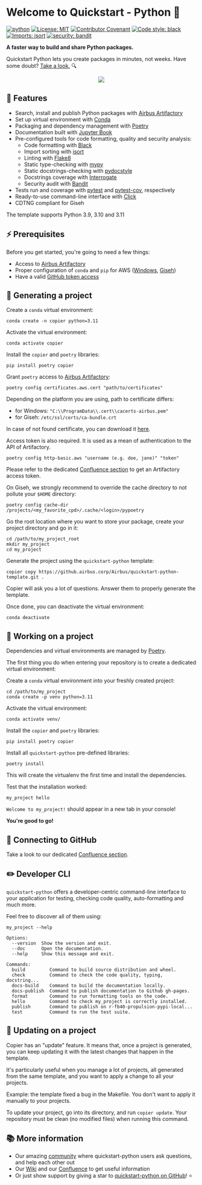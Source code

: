 # Welcome to Quickstart - Python 👋

[![python](https://img.shields.io/badge/Python-3.9%7C3.10%7C3.11-3776AB.svg?style=flat&logo=python&logoColor=white)](https://www.python.org)
[![License: MIT](https://img.shields.io/badge/License-MIT-yellow.svg)](LICENSE)
[![Contributor Covenant](https://img.shields.io/badge/Contributor%20Covenant-2.1-4baaaa.svg)](CODE_OF_CONDUCT.md)
[![Code style: black](https://img.shields.io/badge/code%20style-black-000000.svg)](https://github.com/psf/black)
[![Imports: isort](https://img.shields.io/badge/%20imports-isort-%231674b1?style=flat&labelColor=ef8336)](https://pycqa.github.io/isort/)
[![security: bandit](https://img.shields.io/badge/security-bandit-yellow.svg)](https://github.com/PyCQA/bandit)

**A faster way to build and share Python packages.**

Quickstart Python lets you create packages in minutes, not weeks. Have some doubt? [Take a look.](https://github.airbus.corp/Airbus/my-project) 🔍

<p align="center">
  <img src="https://github.airbus.corp/Airbus/quickstart-python/blob/master/docs/movies/README.gif" />
</p>

## 🔧 Features

- Search, install and publish Python packages
  with [Airbus Artifactory](https://artifactory.2b82.aws.cloud.airbus.corp/)
- Set up virtual environment with [Conda]
- Packaging and dependency management with [Poetry]
- Documentation built with [Jupyter Book]
- Pre-configured tools for code formatting, quality and security analysis:
    - Code formatting with [Black]
    - Import sorting with [isort]
    - Linting with [Flake8]
    - Static type-checking with [mypy]
    - Static docstrings-checking with [pydocstyle]
    - Docstrings coverage with [Interrogate]
    - Security audit with [Bandit]
- Tests run and coverage with [pytest] and [pytest-cov], respectively
- Ready-to-use command-line interface with [Click]
- CDTNG compliant for Giseh

The template supports Python 3.9, 3.10 and 3.11

[bandit]: https://github.com/PyCQA/bandit

[black]: https://github.com/psf/black

[conda]: https://docs.conda.io/en/latest/

[flake8]: http://flake8.pycqa.org

[interrogate]: https://interrogate.readthedocs.io

[isort]: https://pycqa.github.io/isort/

[mypy]: http://mypy-lang.org/

[poetry]: https://python-poetry.org/

[pydocstyle]: http://www.pydocstyle.org/

[pytest]: https://docs.pytest.org/en/latest/

[pytest-cov]: https://pytest-cov.readthedocs.io/en/latest/

[jupyter book]: https://jupyterbook.org/en/stable/intro.html

[click]: https://click.palletsprojects.com/

## ⚡ Prerequisites

Before you get started, you're going to need a few things:

- Access to [Airbus Artifactory](https://artifactory.2b82.aws.cloud.airbus.corp/ui)
- Proper configuration of `conda` and `pip` for AWS ([Windows](https://confluence.airbus.corp/pages/viewpage.action?pageId=388341419), [Giseh](https://confluence.airbus.corp/pages/viewpage.action?pageId=388341601))
- Have a valid [GitHub token access](https://confluence.airbus.corp/pages/viewpage.action?pageId=388341916)

## 🚀 Generating a project

Create a `conda` virtual environment:

```commandline
conda create -n copier python=3.11
```

Activate the virtual environment:

```commandline
conda activate copier
```

Install the `copier` and `poetry` libraries:

```commandline
pip install poetry copier
```

Grant `poetry` access to [Airbus Artifactory](https://artifactory.2b82.aws.cloud.airbus.corp/):

```commandline
poetry config certificates.aws.cert "path/to/certificates"
```

Depending on the platform you are using, path to certificate differs:

- for Windows: `"C:\\ProgramData\\.cert\\cacerts-airbus.pem"`
- for Giseh: `/etc/ssl/certs/ca-bundle.crt`

In case of not found certificate, you can download
it [here](https://github.airbus.corp/connectivity/airbus-ca/blob/master/bundle/airbus-ca.crt).

Access token is also required. It is used as a mean of authentication to the API of Artifactory.

```commandline
poetry config http-basic.aws "username (e.g. doe, jane)" "token"
```

Please refer to the
dedicated [Confluence section](https://confluence.airbus.corp/pages/viewpage.action?pageId=388341348)
to get an Artifactory access token.

On Giseh, we strongly recommend to override the cache directory to not pollute your `$HOME` directory:

```
poetry config cache-dir /projects/<my_favorite_cpd>/.cache/<login>/pypoetry
```

Go the root location where you want to store your package, create your project directory and go in it:

```commandline
cd /path/to/my_project_root
mkdir my_project
cd my_project
```

Generate the project using the `quickstart-python` template:

```commandline
copier copy https://github.airbus.corp/Airbus/quickstart-python-template.git .
```

Copier will ask you a lot of questions. Answer them to properly generate the template.

Once done, you can deactivate the virtual environment:

```commandline
conda deactivate
```

## 👷 Working on a project

Dependencies and virtual environments are managed by [Poetry].

The first thing you do when entering your repository is to create a dedicated virtual environment:

Create a `conda` virtual environment into your freshly created project:

```commandline
cd /path/to/my_project
conda create -p venv python=3.11
```

Activate the virtual environment:

```commandline
conda activate venv/
```

Install the `copier` and `poetry` libraries:

```commandline
pip install poetry copier
```

Install all `quickstart-python` pre-defined libraries:

```commandline
poetry install
```

This will create the virtualenv the first time and install the dependencies.

Test that the installation worked:

```commandline
my_project hello
```

`Welcome to my_project!` should appear in a new tab in your console!

**You're good to go!**

## 🔌 Connecting to GitHub

Take a look to our dedicated [Confluence section](https://confluence.airbus.corp/pages/viewpage.action?pageId=388341651).

## ✏️ Developer CLI

`quickstart-python` offers a developer-centric command-line interface to your application for testing, checking code
quality, auto-formatting and much more.

Feel free to discover all of them using:

```commandline
my_project --help
```

```
Options:
  --version  Show the version and exit.
  --doc      Open the documentation.
  --help     Show this message and exit.

Commands:
  build         Command to build source distribution and wheel.
  check         Command to check the code quality, typing, docstring...
  docs-build    Command to build the documentation locally.
  docs-publish  Command to publish documentation to Github gh-pages.
  format        Command to run formatting tools on the code.
  hello         Command to check my_project is correctly installed.
  publish       Command to publish on r-fb40-propulsion-pypi-local...
  test          Command to run the test suite.
```

## 📌 Updating on a project

Copier has an "update" feature. It means that, once a project is generated, you can keep updating it
with the latest changes that happen in the template.

It's particularly useful when you manage a lot of projects, all generated from the same template,
and you want to apply a change to all your projects.

Example: the template fixed a bug in the Makefile. You don't want to apply it manually to your
projects.

To update your project, go into its directory, and run `copier update`. Your repository must be
clean (no modified files) when running this command.

## 📚 More information

- Our amazing [community](https://chat.google.com/room/AAAArDQujHw?cls=7) where quickstart-python
  users ask questions, and help each other out
- Our [Wiki](https://github.airbus.corp/Airbus/quickstart-python/wiki) and our [Confluence](https://confluence.airbus.corp/display/1FB40LEMON/Adapted+Guidelines+and+recommendations) to get useful information
- Or just show support by giving a star to [quickstart-python on GitHub](https://github.airbus.corp/Airbus/quickstart-python)! ⭐
